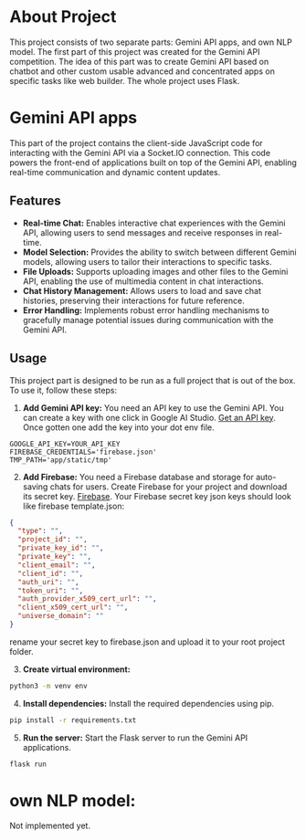 # About Project
This project consists of two separate parts: Gemini API apps, and own NLP model.
The first part of this project was created for the Gemini API competition. The idea of this part was to create Gemini API based on chatbot and other custom usable advanced and concentrated apps on specific tasks like web builder. The whole project uses Flask.

# Gemini API apps

This part of the project contains the client-side JavaScript code for interacting with the Gemini API via a Socket.IO connection. This code powers the front-end of applications built on top of the Gemini API, enabling real-time communication and dynamic content updates.

## Features

* **Real-time Chat:** Enables interactive chat experiences with the Gemini API, allowing users to send messages and receive responses in real-time.
* **Model Selection:** Provides the ability to switch between different Gemini models, allowing users to tailor their interactions to specific tasks.
* **File Uploads:** Supports uploading images and other files to the Gemini API, enabling the use of multimedia content in chat interactions.
* **Chat History Management:** Allows users to load and save chat histories, preserving their interactions for future reference.
* **Error Handling:** Implements robust error handling mechanisms to gracefully manage potential issues during communication with the Gemini API.

## Usage

This project part is designed to be run as a full project that is out of the box. To use it, follow these steps:

1. **Add Gemini API key:** You need an API key to use the Gemini API. You can create a key with one click in Google AI Studio. [Get an API key](https://makersuite.google.com/app/apikey).
Once gotten one add the key into your dot env file.
```dotenv
GOOGLE_API_KEY=YOUR_API_KEY
FIREBASE_CREDENTIALS='firebase.json'
TMP_PATH='app/static/tmp'
```
2. **Add Firebase:** You need a Firebase database and storage for auto-saving chats for users. Create Firebase for your project and download its secret key. [Firebase](https://firebase.google.com/).
Your Firebase secret key json keys should look like firebase template.json:
```json
{
  "type": "",
  "project_id": "",
  "private_key_id": "",
  "private_key": "",
  "client_email": "",
  "client_id": "",
  "auth_uri": "",
  "token_uri": "",
  "auth_provider_x509_cert_url": "",
  "client_x509_cert_url": "",
  "universe_domain": ""
}
```
rename your secret key to firebase.json and upload it to your root project folder.

3. **Create virtual environment:** 
```bash
python3 -m venv env
```
4. **Install dependencies:** Install the required dependencies using pip.
```bash
pip install -r requirements.txt
```
5. **Run the server:** Start the Flask server to run the Gemini API applications.
```bash
flask run
```

# own NLP model:
Not implemented yet.